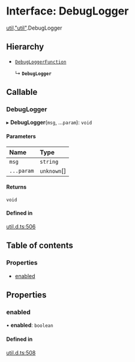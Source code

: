 # Interface: DebugLogger

[util](../modules/util.md).["util"](../modules/util._util_.md).DebugLogger

## Hierarchy

- [`DebugLoggerFunction`](../modules/util._util_.md#debugloggerfunction)

  ↳ **`DebugLogger`**

## Callable

### DebugLogger

▸ **DebugLogger**(`msg`, ...`param`): `void`

#### Parameters

| Name | Type |
| :------ | :------ |
| `msg` | `string` |
| `...param` | `unknown`[] |

#### Returns

`void`

#### Defined in

[util.d.ts:506](https://github.com/goodcodedev/bun-types/blob/8bd1b3a/util.d.ts#L506)

## Table of contents

### Properties

- [enabled](util._util_.DebugLogger.md#enabled)

## Properties

### enabled

• **enabled**: `boolean`

#### Defined in

[util.d.ts:508](https://github.com/goodcodedev/bun-types/blob/8bd1b3a/util.d.ts#L508)
